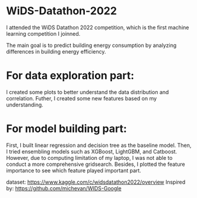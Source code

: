 # WiDS-Datathon-2022
I attended the WiDS Datathon 2022 competition, which is the first machine learning competition I joinned.

The main goal is to predict building energy consumption by analyzing differences in building energy efficiency. 

# For data exploration part:
I created some plots to better understand the data distribution and correlation. Futher, I created some new features based on my understanding.

# For model building part:
First, I built linear regression and decision tree as the baseline model.
Then, I tried ensembling models such as XGBoost, LightGBM, and Catboost. 
However, due to computing limitation of my laptop, I was not able to conduct a more comprehensive gridsearch. 
Besides, I plotted the feature importance to see which feature played important part.

dataset: https://www.kaggle.com/c/widsdatathon2022/overview
Inspired by: https://github.com/michevan/WIDS-Google
